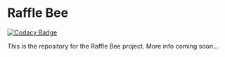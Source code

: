 # Raffle Bee

[![Codacy Badge](https://api.codacy.com/project/badge/Grade/51941a9c9f2f4d12832355933b6527c9)](https://app.codacy.com/app/bustikiller/raffle-bee?utm_source=github.com&utm_medium=referral&utm_content=bustikiller/raffle-bee&utm_campaign=badger)

This is the repository for the Raffle Bee project. More info coming soon...
